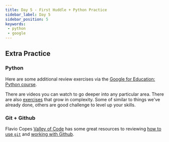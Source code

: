 ```yaml
---
title: Day 5 - First Huddle + Python Practice
sidebar_label: Day 5
sidebar_position: 5
keywords:
 - python
 - google
---
```


## Extra Practice

### Python

Here are some additional review exercises via the [Google for Education: Python course](https://developers.google.com/edu/python/set-up).

There are videos you can watch to go deeper into any particular area. There are also [exercises](https://developers.google.com/edu/python/exercises/basic) that grow in complexity. Some of similar to things we've already done, others are good challenge to level up your skills.

### Git + Github

Flavio Copes [Valley of Code](https://thevalleyofcode.com/) has some great resources to reviewing [how to use `git`](https://thevalleyofcode.com/git) and [working with Github](https://thevalleyofcode.com/github).
